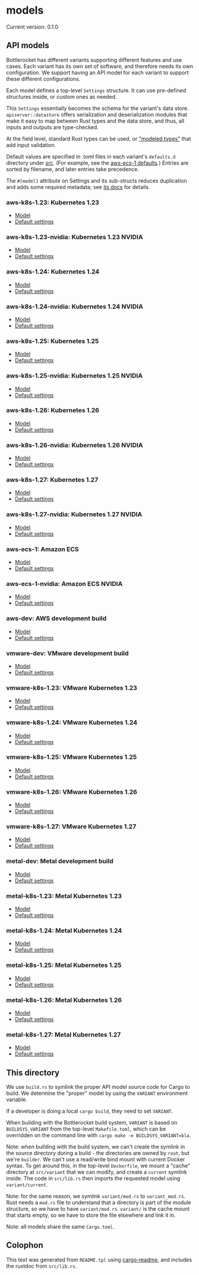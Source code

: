 # models

Current version: 0.1.0

## API models

Bottlerocket has different variants supporting different features and use cases.
Each variant has its own set of software, and therefore needs its own configuration.
We support having an API model for each variant to support these different configurations.

Each model defines a top-level `Settings` structure.
It can use pre-defined structures inside, or custom ones as needed.

This `Settings` essentially becomes the schema for the variant's data store.
`apiserver::datastore` offers serialization and deserialization modules that make it easy to map between Rust types and the data store, and thus, all inputs and outputs are type-checked.

At the field level, standard Rust types can be used, or ["modeled types"](src/modeled_types) that add input validation.

Default values are specified in .toml files in each variant's `defaults.d` directory under [src](src).
(For example, see the [aws-ecs-1 defaults](src/aws-ecs-1/defaults.d/).)
Entries are sorted by filename, and later entries take precedence.

The `#[model]` attribute on Settings and its sub-structs reduces duplication and adds some required metadata; see [its docs](model-derive/) for details.

### aws-k8s-1.23: Kubernetes 1.23

* [Model](src/aws-k8s-1.25/mod.rs)
* [Default settings](src/aws-k8s-1.25/defaults.d/)

### aws-k8s-1.23-nvidia: Kubernetes 1.23 NVIDIA

* [Model](src/aws-k8s-1.25-nvidia/mod.rs)
* [Default settings](src/aws-k8s-1.25-nvidia/defaults.d/)

### aws-k8s-1.24: Kubernetes 1.24

* [Model](src/aws-k8s-1.25/mod.rs)
* [Default settings](src/aws-k8s-1.25/defaults.d/)

### aws-k8s-1.24-nvidia: Kubernetes 1.24 NVIDIA

* [Model](src/aws-k8s-1.25-nvidia/mod.rs)
* [Default settings](src/aws-k8s-1.25-nvidia/defaults.d/)

### aws-k8s-1.25: Kubernetes 1.25

* [Model](src/aws-k8s-1.25/mod.rs)
* [Default settings](src/aws-k8s-1.25/defaults.d/)

### aws-k8s-1.25-nvidia: Kubernetes 1.25 NVIDIA

* [Model](src/aws-k8s-1.25-nvidia/mod.rs)
* [Default settings](src/aws-k8s-1.25-nvidia/defaults.d/)

### aws-k8s-1.26: Kubernetes 1.26

* [Model](src/aws-k8s-1.26/mod.rs)
* [Default settings](src/aws-k8s-1.26/defaults.d/)

### aws-k8s-1.26-nvidia: Kubernetes 1.26 NVIDIA

* [Model](src/aws-k8s-1.26-nvidia/mod.rs)
* [Default settings](src/aws-k8s-1.26-nvidia/defaults.d/)

### aws-k8s-1.27: Kubernetes 1.27

* [Model](src/aws-k8s-1.27/mod.rs)
* [Default settings](src/aws-k8s-1.27/defaults.d/)

### aws-k8s-1.27-nvidia: Kubernetes 1.27 NVIDIA

* [Model](src/aws-k8s-1.27-nvidia/mod.rs)
* [Default settings](src/aws-k8s-1.27-nvidia/defaults.d/)

### aws-ecs-1: Amazon ECS

* [Model](src/aws-ecs-1/mod.rs)
* [Default settings](src/aws-ecs-1/defaults.d/)

### aws-ecs-1-nvidia: Amazon ECS NVIDIA

* [Model](src/aws-ecs-1-nvidia/mod.rs)
* [Default settings](src/aws-ecs-1-nvidia/defaults.d/)

### aws-dev: AWS development build

* [Model](src/aws-dev/mod.rs)
* [Default settings](src/aws-dev/defaults.d/)

### vmware-dev: VMware development build

* [Model](src/vmware-dev/mod.rs)
* [Default settings](src/vmware-dev/defaults.d/)

### vmware-k8s-1.23: VMware Kubernetes 1.23

* [Model](src/vmware-k8s-1.27/mod.rs)
* [Default settings](src/vmware-k8s-1.27/defaults.d/)

### vmware-k8s-1.24: VMware Kubernetes 1.24

* [Model](src/vmware-k8s-1.27/mod.rs)
* [Default settings](src/vmware-k8s-1.27/defaults.d/)

### vmware-k8s-1.25: VMware Kubernetes 1.25

* [Model](src/vmware-k8s-1.27/mod.rs)
* [Default settings](src/vmware-k8s-1.27/defaults.d/)

### vmware-k8s-1.26: VMware Kubernetes 1.26

* [Model](src/vmware-k8s-1.27/mod.rs)
* [Default settings](src/vmware-k8s-1.27/defaults.d/)

### vmware-k8s-1.27: VMware Kubernetes 1.27

* [Model](src/vmware-k8s-1.27/mod.rs)
* [Default settings](src/vmware-k8s-1.27/defaults.d/)

### metal-dev: Metal development build

* [Model](src/metal-dev/mod.rs)
* [Default settings](src/metal-dev/defaults.d/)

### metal-k8s-1.23: Metal Kubernetes 1.23

* [Model](src/metal-k8s-1.27/mod.rs)
* [Default settings](src/metal-k8s-1.27/defaults.d/)

### metal-k8s-1.24: Metal Kubernetes 1.24

* [Model](src/metal-k8s-1.27/mod.rs)
* [Default settings](src/metal-k8s-1.27/defaults.d/)

### metal-k8s-1.25: Metal Kubernetes 1.25

* [Model](src/metal-k8s-1.27/mod.rs)
* [Default settings](src/metal-k8s-1.27/defaults.d/)

### metal-k8s-1.26: Metal Kubernetes 1.26

* [Model](src/metal-k8s-1.27/mod.rs)
* [Default settings](src/metal-k8s-1.27/defaults.d/)

### metal-k8s-1.27: Metal Kubernetes 1.27

* [Model](src/metal-k8s-1.27/mod.rs)
* [Default settings](src/metal-k8s-1.27/defaults.d/)

## This directory

We use `build.rs` to symlink the proper API model source code for Cargo to build.
We determine the "proper" model by using the `VARIANT` environment variable.

If a developer is doing a local `cargo build`, they need to set `VARIANT`.

When building with the Bottlerocket build system, `VARIANT` is based on `BUILDSYS_VARIANT` from the top-level `Makefile.toml`, which can be overridden on the command line with `cargo make -e BUILDSYS_VARIANT=bla`.

Note: when building with the build system, we can't create the symlink in the source directory during a build - the directories are owned by `root`, but we're `builder`.
We can't use a read/write bind mount with current Docker syntax.
To get around this, in the top-level `Dockerfile`, we mount a "cache" directory at `src/variant` that we can modify, and create a `current` symlink inside.
The code in `src/lib.rs` then imports the requested model using `variant/current`.

Note: for the same reason, we symlink `variant/mod.rs` to `variant_mod.rs`.
Rust needs a `mod.rs` file to understand that a directory is part of the module structure, so we have to have `variant/mod.rs`.
`variant/` is the cache mount that starts empty, so we have to store the file elsewhere and link it in.

Note: all models share the same `Cargo.toml`.

## Colophon

This text was generated from `README.tpl` using [cargo-readme](https://crates.io/crates/cargo-readme), and includes the rustdoc from `src/lib.rs`.
